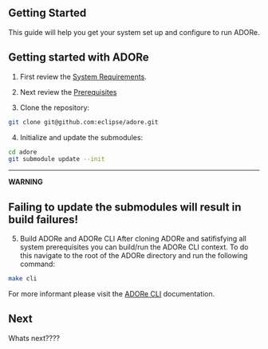 <!--
********************************************************************************
* Copyright (C) 2017-2020 German Aerospace Center (DLR). 
* Eclipse ADORe, Automated Driving Open Research https://eclipse.org/adore
*
* This program and the accompanying materials are made available under the 
* terms of the Eclipse Public License 2.0 which is available at
* http://www.eclipse.org/legal/epl-2.0.
*
* SPDX-License-Identifier: EPL-2.0 
*
* Contributors: 
*   Andrew Koerner 
********************************************************************************
-->
## Getting Started
This guide will help you get your system set up and configure to run ADORe.

## Getting started with ADORe

1. First review the [System Requirements](system_and_development/system_requirements.md). 

2. Next review the [Prerequisites](system_and_development/prerequisites.md) 

3. Clone the repository: 
```bash
git clone git@github.com:eclipse/adore.git
```

4. Initialize and update the submodules:
```bash
cd adore
git submodule update --init
```
---
**WARNING**

Failing to update the submodules will result in build failures!
---


5. Build ADORe and ADORe CLI
After cloning ADORe and satifisfying all system prerequisites you can build/run
the ADORe CLI context. To do this navigate to the root of the ADORe directory
and run the following command:
```bash
make cli
```
For more informant please visit the [ADORe CLI](system_and_development/adore_cli.md) documentation.

## Next
Whats next????

